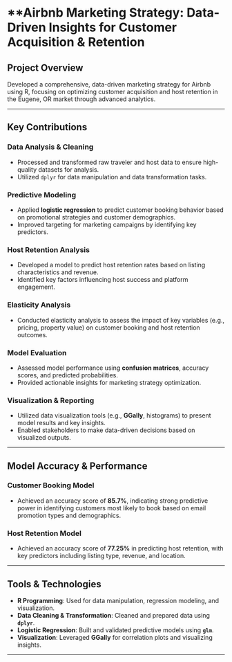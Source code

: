 # **Airbnb Marketing Strategy: Data-Driven Insights for Customer Acquisition & Retention

## **Project Overview**  
Developed a comprehensive, data-driven marketing strategy for Airbnb using R, focusing on optimizing customer acquisition and host retention in the Eugene, OR market through advanced analytics.

---

## **Key Contributions**

### **Data Analysis & Cleaning**  
- Processed and transformed raw traveler and host data to ensure high-quality datasets for analysis.
- Utilized `dplyr` for data manipulation and data transformation tasks.

### **Predictive Modeling**  
- Applied **logistic regression** to predict customer booking behavior based on promotional strategies and customer demographics.
- Improved targeting for marketing campaigns by identifying key predictors.

### **Host Retention Analysis**  
- Developed a model to predict host retention rates based on listing characteristics and revenue.
- Identified key factors influencing host success and platform engagement.

### **Elasticity Analysis**  
- Conducted elasticity analysis to assess the impact of key variables (e.g., pricing, property value) on customer booking and host retention outcomes.

### **Model Evaluation**  
- Assessed model performance using **confusion matrices**, accuracy scores, and predicted probabilities.
- Provided actionable insights for marketing strategy optimization.

### **Visualization & Reporting**  
- Utilized data visualization tools (e.g., **GGally**, histograms) to present model results and key insights.
- Enabled stakeholders to make data-driven decisions based on visualized outputs.

---

## **Model Accuracy & Performance**

### **Customer Booking Model**  
- Achieved an accuracy score of **85.7%**, indicating strong predictive power in identifying customers most likely to book based on email promotion types and demographics.

### **Host Retention Model**  
- Achieved an accuracy score of **77.25%** in predicting host retention, with key predictors including listing type, revenue, and location.

---

## **Tools & Technologies**  
- **R Programming**: Used for data manipulation, regression modeling, and visualization.
- **Data Cleaning & Transformation**: Cleaned and prepared data using **`dplyr`**.
- **Logistic Regression**: Built and validated predictive models using **`glm`**.
- **Visualization**: Leveraged **GGally** for correlation plots and visualizing insights.

---
